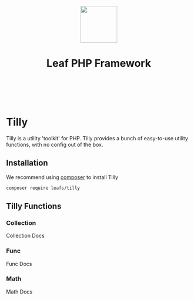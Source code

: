 <!-- markdownlint-disable no-inline-html -->
<p align="center">
    <br><br>
    <img src="https://leaf-docs.netlify.app/#/images/logo.png" height="100"/>
    <h1 align="center">Leaf PHP Framework</h1>
    <br>
    <br><br><br>
</p>

# Tilly

Tilly is a utility 'toolkit' for PHP. Tilly provides a bunch of easy-to-use utility functions, with no config out of the box.

## Installation

We recommend using [composer](https://getcomposer.org) to install Tilly

```bash
composer require leafs/tilly
```

## Tilly Functions

### Collection

Collection Docs

### Func

Func Docs

### Math

Math Docs
